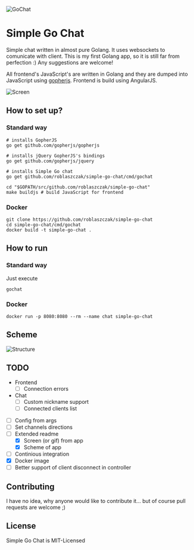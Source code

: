 ![GoChat](https://github.com/roblaszczak/simple-go-chat/blob/master/public/logo.png?raw=true)

# Simple Go Chat

Simple chat written in almost pure Golang. It uses websockets to comunicate with client. This is my first Golang app, so
it is still far from perfection :) Any suggestions are welcome!

All frontend's JavaScript's are written in Golang and they are dumped into JavaScript using 
[gopherjs](https://github.com/gopherjs/gopherjs). Frontend is build using AngularJS.

![Screen](https://github.com/roblaszczak/simple-go-chat/blob/master/docs/img/screen.png?raw=true)

## How to set up?

### Standard way

    # installs GopherJS
    go get github.com/gopherjs/gopherjs
    
    # installs jQuery GopherJS's bindings
    go get github.com/gopherjs/jquery
    
    # installs Simple Go chat
    go get github.com/roblaszczak/simple-go-chat/cmd/gochat
    
    cd "$GOPATH/src/github.com/roblaszczak/simple-go-chat"
    make buildjs # build JavaScript for frontend


### Docker
    
    git clone https://github.com/roblaszczak/simple-go-chat
    cd simple-go-chat/cmd/gochat
    docker build -t simple-go-chat .

## How to run

### Standard way

Just execute

    gochat
    
### Docker

    docker run -p 8080:8080 --rm --name chat simple-go-chat

## Scheme

![Structure](https://github.com/roblaszczak/simple-go-chat/blob/master/docs/img/scheme.png?raw=true)

## TODO

- Frontend
  - [ ] Connection errors
- Chat
  - [ ] Custom nickname support
  - [ ] Connected clients list
- [ ] Config from args
- [ ] Set channels directions
- [ ] Extended readme
  - [x] Screen (or gif) from app
  - [x] Scheme of app
- [ ] Continious integration
- [x] Docker image
- [ ] Better support of client disconnect in controller

## Contributing

I have no idea, why anyone would like to contribute it... but of course pull requests are welcome ;)

## License

Simple Go Chat is MIT-Licensed
